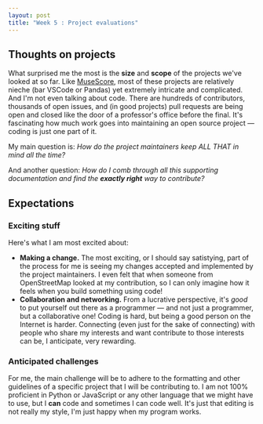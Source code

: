 ```yaml
---
layout: post
title: "Week 5 : Project evaluations"
---
```

## Thoughts on projects

What surprised me the most is the **size** and **scope** of the projects we've looked at so far. Like [MuseScore](https://github.com/musescore/MuseScore), most of these projects are relatively nieche (bar VSCode or Pandas) yet extremely intricate and complicated. And I'm not even talking about code. There are hundreds of contributors, thousands of open issues, and (in good projects) pull requests are being open and closed like the door of a professor's office before the final. It's fascinating how much work goes into maintaining an open source project — coding is just one part of it.

My main question is: *How do the project maintainers keep ALL THAT in mind all the time?*

And another question: *How do I comb through all this supporting documentation and find the **exactly right** way to contribute?*

## Expectations

### Exciting stuff

Here's what I am most excited about:

* __Making a change.__ The most exciting, or I should say satistying, part of the process for me is seeing my changes accepted and implemented by the project maintainers. I even felt that when someone from OpenStreetMap looked at my contribution, so I can only imagine how it feels when you build something using code!
* __Collaboration and networking.__ From a lucrative perspective, it's _good_ to put yourself out there as a programmer — and not just a programmer, but a collaborative one! Coding is hard, but being a good person on the Internet is harder. Connecting (even just for the sake of connecting) with people who share my interests and want contribute to those interests can be, I anticipate, very rewarding.

### Anticipated challenges

For me, the main challenge will be to adhere to the formatting and other guidelines of a specific project that I will be contributing to. I am not 100% proficient in Python or JavaScript or any other language that we might have to use, but I **can** code and sometimes I can code well. It's just that editing is not really my style, I'm just happy when my program works.

